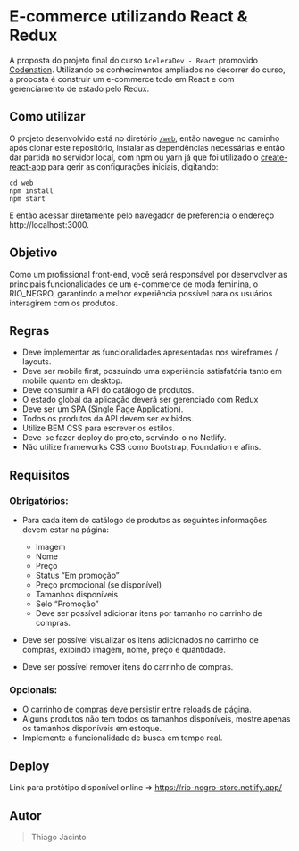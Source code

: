 # E-commerce utilizando React & Redux

A proposta do projeto final do curso `AceleraDev - React` promovido [Codenation](https://www.codenation.dev/). Utilizando os conhecimentos ampliados no decorrer do curso, a proposta é construir um e-commerce todo em React e com gerenciamento de estado pelo Redux.

## Como utilizar

O projeto desenvolvido está no diretório [`/web`](https://github.com/thiagojacinto/aceleradev-react-redux-ecommerce/tree/master/web), então navegue no caminho após clonar este repositório, instalar as dependências necessárias e então dar partida no servidor local, com npm ou yarn já que foi utilizado o [create-react-app](https://create-react-app.de) para gerir as configurações iniciais, digitando:

```
cd web
npm install
npm start
```
E então acessar diretamente pelo navegador de preferência o endereço http://localhost:3000.

## Objetivo

Como um profissional front-end, você será responsável por desenvolver as principais funcionalidades de um e-commerce de moda feminina, o RIO_NEGRO, garantindo a melhor experiência possível para os usuários interagirem com os produtos.

## Regras

- Deve implementar as funcionalidades apresentadas nos wireframes / layouts.
- Deve ser mobile first, possuindo uma experiência satisfatória tanto em mobile quanto em desktop.
- Deve consumir a API do catálogo de produtos.
- O estado global da aplicação deverá ser gerenciado com Redux
- Deve ser um SPA (Single Page Application).
- Todos os produtos da API devem ser exibidos.
- Utilize BEM CSS para escrever os estilos.
- Deve-se fazer deploy do projeto, servindo-o no Netlify.
- Não utilize frameworks CSS como Bootstrap, Foundation e afins.

## Requisitos

### Obrigatórios:
- Para cada item do catálogo de produtos as seguintes informações devem estar na página:

  - Imagem
  - Nome
  - Preço
  - Status “Em promoção”
  - Preço promocional (se disponível)
  - Tamanhos disponíveis
  - Selo “Promoção”
  - Deve ser possível adicionar itens por tamanho no carrinho de compras.

- Deve ser possível visualizar os itens adicionados no carrinho de compras, exibindo imagem, nome, preço e quantidade.
- Deve ser possível remover itens do carrinho de compras.

### Opcionais:
- O carrinho de compras deve persistir entre reloads de página.
- Alguns produtos não tem todos os tamanhos disponíveis, mostre apenas os tamanhos disponíveis em estoque.
- Implemente a funcionalidade de busca em tempo real.

## Deploy

Link para protótipo disponível online => https://rio-negro-store.netlify.app/

## Autor

> Thiago Jacinto
